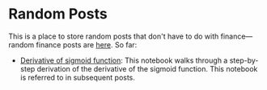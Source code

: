 # Random Posts

This is a place to store random posts that don't have to do with finance—random finance posts are [here](https://github.com/limits-to-arbitrage/random-finance-posts). So far:
* [Derivative of sigmoid function](derivative_sigmoid.ipynb): This notebook walks through a step-by-step derivation of the derivative of the sigmoid function. This notebook is referred to in subsequent posts.
